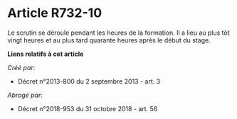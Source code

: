 # Article R732-10

Le scrutin se déroule pendant les heures de la formation. Il a lieu au plus tôt vingt heures et au plus tard quarante heures
après le début du stage.

**Liens relatifs à cet article**

_Créé par_:

  - Décret n°2013-800 du 2 septembre 2013 - art. 3

_Abrogé par_:

  - Décret n°2018-953 du 31 octobre 2018 - art. 56
